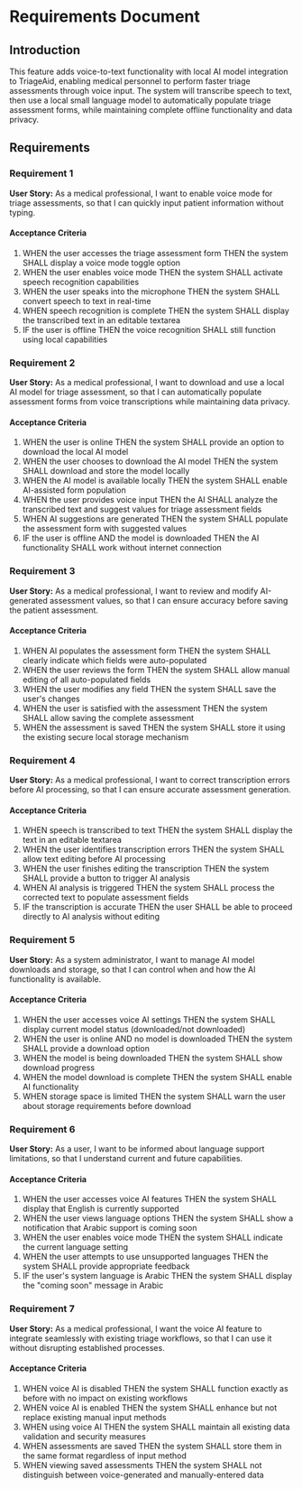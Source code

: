 # Requirements Document

## Introduction

This feature adds voice-to-text functionality with local AI model integration to TriageAid, enabling medical personnel to perform faster triage assessments through voice input. The system will transcribe speech to text, then use a local small language model to automatically populate triage assessment forms, while maintaining complete offline functionality and data privacy.

## Requirements

### Requirement 1

**User Story:** As a medical professional, I want to enable voice mode for triage assessments, so that I can quickly input patient information without typing.

#### Acceptance Criteria

1. WHEN the user accesses the triage assessment form THEN the system SHALL display a voice mode toggle option
2. WHEN the user enables voice mode THEN the system SHALL activate speech recognition capabilities
3. WHEN the user speaks into the microphone THEN the system SHALL convert speech to text in real-time
4. WHEN speech recognition is complete THEN the system SHALL display the transcribed text in an editable textarea
5. IF the user is offline THEN the voice recognition SHALL still function using local capabilities

### Requirement 2

**User Story:** As a medical professional, I want to download and use a local AI model for triage assessment, so that I can automatically populate assessment forms from voice transcriptions while maintaining data privacy.

#### Acceptance Criteria

1. WHEN the user is online THEN the system SHALL provide an option to download the local AI model
2. WHEN the user chooses to download the AI model THEN the system SHALL download and store the model locally
3. WHEN the AI model is available locally THEN the system SHALL enable AI-assisted form population
4. WHEN the user provides voice input THEN the AI SHALL analyze the transcribed text and suggest values for triage assessment fields
5. WHEN AI suggestions are generated THEN the system SHALL populate the assessment form with suggested values
6. IF the user is offline AND the model is downloaded THEN the AI functionality SHALL work without internet connection

### Requirement 3

**User Story:** As a medical professional, I want to review and modify AI-generated assessment values, so that I can ensure accuracy before saving the patient assessment.

#### Acceptance Criteria

1. WHEN AI populates the assessment form THEN the system SHALL clearly indicate which fields were auto-populated
2. WHEN the user reviews the form THEN the system SHALL allow manual editing of all auto-populated fields
3. WHEN the user modifies any field THEN the system SHALL save the user's changes
4. WHEN the user is satisfied with the assessment THEN the system SHALL allow saving the complete assessment
5. WHEN the assessment is saved THEN the system SHALL store it using the existing secure local storage mechanism

### Requirement 4

**User Story:** As a medical professional, I want to correct transcription errors before AI processing, so that I can ensure accurate assessment generation.

#### Acceptance Criteria

1. WHEN speech is transcribed to text THEN the system SHALL display the text in an editable textarea
2. WHEN the user identifies transcription errors THEN the system SHALL allow text editing before AI processing
3. WHEN the user finishes editing the transcription THEN the system SHALL provide a button to trigger AI analysis
4. WHEN AI analysis is triggered THEN the system SHALL process the corrected text to populate assessment fields
5. IF the transcription is accurate THEN the user SHALL be able to proceed directly to AI analysis without editing

### Requirement 5

**User Story:** As a system administrator, I want to manage AI model downloads and storage, so that I can control when and how the AI functionality is available.

#### Acceptance Criteria

1. WHEN the user accesses voice AI settings THEN the system SHALL display current model status (downloaded/not downloaded)
2. WHEN the user is online AND no model is downloaded THEN the system SHALL provide a download option
3. WHEN the model is being downloaded THEN the system SHALL show download progress
4. WHEN the model download is complete THEN the system SHALL enable AI functionality
5. WHEN storage space is limited THEN the system SHALL warn the user about storage requirements before download

### Requirement 6

**User Story:** As a user, I want to be informed about language support limitations, so that I understand current and future capabilities.

#### Acceptance Criteria

1. WHEN the user accesses voice AI features THEN the system SHALL display that English is currently supported
2. WHEN the user views language options THEN the system SHALL show a notification that Arabic support is coming soon
3. WHEN the user enables voice mode THEN the system SHALL indicate the current language setting
4. WHEN the user attempts to use unsupported languages THEN the system SHALL provide appropriate feedback
5. IF the user's system language is Arabic THEN the system SHALL display the "coming soon" message in Arabic

### Requirement 7

**User Story:** As a medical professional, I want the voice AI feature to integrate seamlessly with existing triage workflows, so that I can use it without disrupting established processes.

#### Acceptance Criteria

1. WHEN voice AI is disabled THEN the system SHALL function exactly as before with no impact on existing workflows
2. WHEN voice AI is enabled THEN the system SHALL enhance but not replace existing manual input methods
3. WHEN using voice AI THEN the system SHALL maintain all existing data validation and security measures
4. WHEN assessments are saved THEN the system SHALL store them in the same format regardless of input method
5. WHEN viewing saved assessments THEN the system SHALL not distinguish between voice-generated and manually-entered data